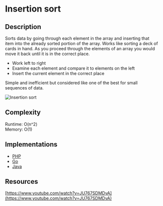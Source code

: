 # Insertion sort

## Description
Sorts data by going through each element in the array and inserting that item into the already sorted portion of the array.
Works like sorting a deck of cards in hand. As you proceed through the elements of an array you would move it back until it is in the correct place.

- Work left to right
- Examine each element and compare it to elements on the left
- Insert the current element in the correct place

Simple and inefficient but considered like one of the best for small sequences of data.

![Insertion sort](https://i.imgur.com/lePSqLG.png)

## Complexity
Runtime: O(n^2)  
Memory: O(1)

## Implementations
- [PHP](./PHP)
- [Go](./Go)
- [Java](./Java)

## Resources
[https://www.youtube.com/watch?v=JU767SDMDvA](https://www.youtube.com/watch?v=JU767SDMDvA)